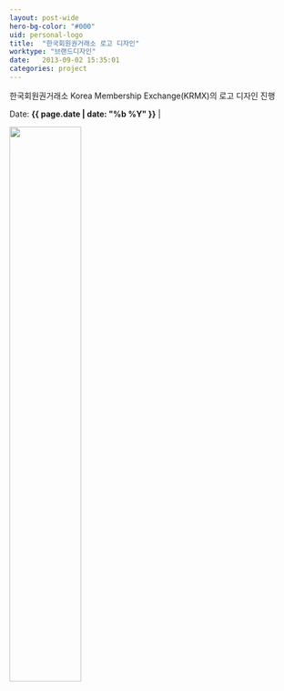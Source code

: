 ```yaml
---
layout: post-wide
hero-bg-color: "#000"
uid: personal-logo
title:  "한국회원권거래소 로고 디자인"
worktype: "브랜드디자인"
date:   2013-09-02 15:35:01
categories: project
---
```



<p>
	한국회원권거래소 Korea Membership Exchange(KRMX)의 로고 디자인 진행
</p>

<p class="meta">
Date: <strong>{{ page.date | date: "%b %Y" }}</strong> |
</p>

<div class="showcase">
  <img style="width:50%" src="/images/KRMX.png" alt="">
</div>
